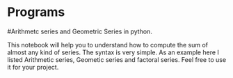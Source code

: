 # Programs

#Arithmetc series and Geometric Series in python.

This notebook will help you to understand how to compute the sum of almost any kind of series. The syntax is very simple. As an example here I listed Arithmetic series, Geometic series and factoral series. Feel free to use it for your project.
